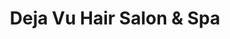 ---
title: "Deja Vu Hair Salon & Spa"
url: /milton/deja-vu-hair-salon-and-spa/
shop: hairdresser
---